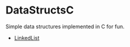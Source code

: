 # DataStructsC
Simple data structures implemented in C for fun.

 - [LinkedList](https://github.com/CedoispirDB/DataStructsC/blob/main/DataStructs/linkedList.c)

